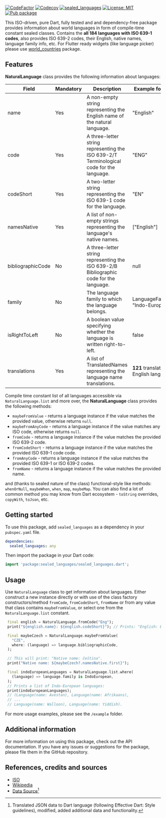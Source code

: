 [![CodeFactor](https://www.codefactor.io/repository/github/tsinis/sealed_world/badge)](https://www.codefactor.io/repository/github/tsinis/sealed_world)
[![Codecov](https://codecov.io/github/tsinis/sealed_world/branch/main/graph/badge.svg)](https://app.codecov.io/github/tsinis/sealed_world/flags)
[![sealed_languages](https://github.com/tsinis/sealed_world/actions/workflows/sealed_languages.yaml/badge.svg)](https://github.com/tsinis/sealed_world/actions/workflows/sealed_languages.yaml)
[![License: MIT](https://img.shields.io/badge/License-MIT-yellow.svg)](https://opensource.org/licenses/MIT)
[![Pub package](https://img.shields.io/pub/v/sealed_languages.svg)](https://pub.dev/packages/sealed_languages)

This ISO-driven, pure Dart, fully tested and and dependency-free package provides information about world languages in form of compile-time constant sealed classes. Contains the **all 184 languages with ISO 639-1 codes**, also provides ISO 639-2 codes, their English, native names, language family info, etc. For Flutter ready widgets (like language picker) please use [world_countries](https://pub.dev/packages/world_countries) package.

## Features

**NaturalLanguage** class provides the following information about languages:

| Field             | Mandatory | Description                                                                              | Example for LangEng                              |
| ----------------- | --------- | ---------------------------------------------------------------------------------------- | ------------------------------------------------ |
| name              | Yes       | A non-empty string representing the English name of the natural language.                | "English"                                        |
| code              | Yes       | A three-letter string representing the ISO 639-2/T Terminological code for the language. | "ENG"                                            |
| codeShort         | Yes       | A two-letter string representing the ISO 639-1 code for the language.                    | "EN"                                             |
| namesNative       | Yes       | A list of non-empty strings representing the language's native names.                    | ["English"]                                      |
| bibliographicCode | No        | A three-letter string representing the ISO 639-2/B Bibliographic code for the language.  | null                                             |
| family            | No        | The language family to which the language belongs.                                       | LanguageFamily(name: "Indo-European")            |
| isRightToLeft     | No        | A boolean value specifying whether the language is written right-to-left.                | false                                            |
| translations      | Yes       | A list of TranslatedNames representing the language name translations.                   | **121** translations for a English language name |

Compile time constant list of all languages accessible via `NaturalLanguage.list` and more over, the **NaturalLanguage** class provides the following methods:

- `maybeFromValue` - returns a language instance if the value matches the provided value, otherwise returns `null`.
- `maybeFromAnyCode` - returns a language instance if the value matches any ISO code, otherwise returns `null`.
- `fromCode` - returns a language instance if the value matches the provided ISO 639-2 code.
- `fromCodeShort` - returns a language instance if the value matches the provided ISO 639-1 code code.
- `fromAnyCode` - returns a language instance if the value matches the provided ISO 639-1 or ISO 639-2 codes.
- `fromName` - returns a language instance if the value matches the provided name.

and (thanks to sealed nature of the class) functional-style like methods: `whenOrNull`, `maybeWhen`, `when`, `map`, `maybeMap`. You can also find a lot of common method you may know from Dart ecosystem - `toString` overrides, `copyWith`, `toJson`, etc.

## Getting started

To use this package, add `sealed_languages` as a dependency in your `pubspec.yaml` file.

```yaml
dependencies:
  sealed_languages: any
```

Then import the package in your Dart code:

```dart
import 'package:sealed_languages/sealed_languages.dart';
```

## Usage

Use `NaturalLanguage` class to get information about languages. Either construct a new instance directly or with use of the class factory constructors/method `fromCode`, `fromCodeShort`, `fromName` or from any value that class contains `maybeFromValue`, or select one from the `NaturalLanguage.list` constant.

```dart
 final english = NaturalLanguage.fromCode("Eng");
 print("${english.name}: ${english.codeShort}"); // Prints: "English: EN".

 final maybeCzech = NaturalLanguage.maybeFromValue(
   "CZE",
   where: (language) => language.bibliographicCode,
 );

 // This will print: "Native name: čeština".
 print("Native name: ${maybeCzech?.namesNative.first}");

 final indoEuropeanLanguages = NaturalLanguage.list.where(
   (language) => language.family is IndoEuropean,
 );
 // Prints a list of Indo-European languages:
 print(indoEuropeanLanguages);
 // (Language(name: Avestan), Language(name: Afrikaans),
 // ...
 // Language(name: Walloon), Language(name: Yiddish).
```

For more usage examples, please see the `/example` folder.

## Additional information

For more information on using this package, check out the API documentation.
If you have any issues or suggestions for the package, please file them in the GitHub repository.

## References, credits and sources

- [ISO](https://www.iso.org/iso-639-language-codes.html)
- [Wikipedia](https://wikipedia.org/wiki/List_of_ISO_639-1_codes)
- [Data Source](https://github.com/haliaeetus/iso-639)[^1]

[^1]: Translated JSON data to Dart language (following Effective Dart: Style guidelines), modified, added additional data and functionality.
